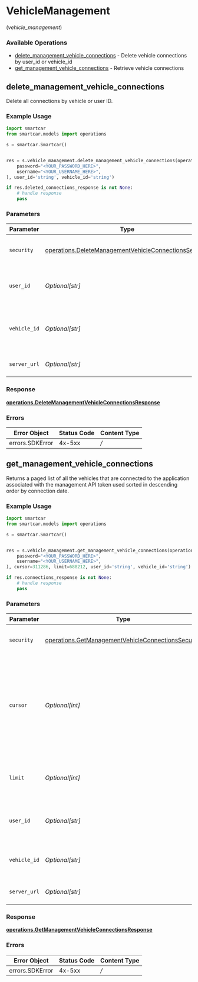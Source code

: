 # VehicleManagement
(*vehicle_management*)

### Available Operations

* [delete_management_vehicle_connections](#delete_management_vehicle_connections) - Delete vehicle connections by user_id or vehicle_id
* [get_management_vehicle_connections](#get_management_vehicle_connections) - Retrieve vehicle connections

## delete_management_vehicle_connections

Delete all connections by vehicle or user ID.

### Example Usage

```python
import smartcar
from smartcar.models import operations

s = smartcar.Smartcar()


res = s.vehicle_management.delete_management_vehicle_connections(operations.DeleteManagementVehicleConnectionsSecurity(
    password="<YOUR_PASSWORD_HERE>",
    username="<YOUR_USERNAME_HERE>",
), user_id='string', vehicle_id='string')

if res.deleted_connections_response is not None:
    # handle response
    pass
```

### Parameters

| Parameter                                                                                                                      | Type                                                                                                                           | Required                                                                                                                       | Description                                                                                                                    |
| ------------------------------------------------------------------------------------------------------------------------------ | ------------------------------------------------------------------------------------------------------------------------------ | ------------------------------------------------------------------------------------------------------------------------------ | ------------------------------------------------------------------------------------------------------------------------------ |
| `security`                                                                                                                     | [operations.DeleteManagementVehicleConnectionsSecurity](../../models/operations/deletemanagementvehicleconnectionssecurity.md) | :heavy_check_mark:                                                                                                             | The security requirements to use for the request.                                                                              |
| `user_id`                                                                                                                      | *Optional[str]*                                                                                                                | :heavy_minus_sign:                                                                                                             | Delete all connections containing this user ID (UUID v4).                                                                      |
| `vehicle_id`                                                                                                                   | *Optional[str]*                                                                                                                | :heavy_minus_sign:                                                                                                             | Delete all connections containing this vehicle ID (UUID v4).                                                                   |
| `server_url`                                                                                                                   | *Optional[str]*                                                                                                                | :heavy_minus_sign:                                                                                                             | An optional server URL to use.                                                                                                 |


### Response

**[operations.DeleteManagementVehicleConnectionsResponse](../../models/operations/deletemanagementvehicleconnectionsresponse.md)**
### Errors

| Error Object    | Status Code     | Content Type    |
| --------------- | --------------- | --------------- |
| errors.SDKError | 4x-5xx          | */*             |

## get_management_vehicle_connections

Returns a paged list of all the vehicles that are connected to the application associated with the management API token used sorted in descending order by connection date.

### Example Usage

```python
import smartcar
from smartcar.models import operations

s = smartcar.Smartcar()


res = s.vehicle_management.get_management_vehicle_connections(operations.GetManagementVehicleConnectionsSecurity(
    password="<YOUR_PASSWORD_HERE>",
    username="<YOUR_USERNAME_HERE>",
), cursor=311286, limit=688212, user_id='string', vehicle_id='string')

if res.connections_response is not None:
    # handle response
    pass
```

### Parameters

| Parameter                                                                                                                                    | Type                                                                                                                                         | Required                                                                                                                                     | Description                                                                                                                                  |
| -------------------------------------------------------------------------------------------------------------------------------------------- | -------------------------------------------------------------------------------------------------------------------------------------------- | -------------------------------------------------------------------------------------------------------------------------------------------- | -------------------------------------------------------------------------------------------------------------------------------------------- |
| `security`                                                                                                                                   | [operations.GetManagementVehicleConnectionsSecurity](../../models/operations/getmanagementvehicleconnectionssecurity.md)                     | :heavy_check_mark:                                                                                                                           | The security requirements to use for the request.                                                                                            |
| `cursor`                                                                                                                                     | *Optional[int]*                                                                                                                              | :heavy_minus_sign:                                                                                                                           | Used for accessing pages other than the first page. Each page returned has a cursor value that can be passed here to fetch the “next” page.  |
| `limit`                                                                                                                                      | *Optional[int]*                                                                                                                              | :heavy_minus_sign:                                                                                                                           | Number of connections to return (default: 10, maximum: 100).                                                                                 |
| `user_id`                                                                                                                                    | *Optional[str]*                                                                                                                              | :heavy_minus_sign:                                                                                                                           | Filter for connections created by the provider user ID.                                                                                      |
| `vehicle_id`                                                                                                                                 | *Optional[str]*                                                                                                                              | :heavy_minus_sign:                                                                                                                           | Filter for connections to the provided vehicle ID.                                                                                           |
| `server_url`                                                                                                                                 | *Optional[str]*                                                                                                                              | :heavy_minus_sign:                                                                                                                           | An optional server URL to use.                                                                                                               |


### Response

**[operations.GetManagementVehicleConnectionsResponse](../../models/operations/getmanagementvehicleconnectionsresponse.md)**
### Errors

| Error Object    | Status Code     | Content Type    |
| --------------- | --------------- | --------------- |
| errors.SDKError | 4x-5xx          | */*             |
